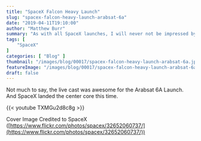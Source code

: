 ```yaml
---
title: "SpaceX Falcon Heavy Launch"
slug: "spacex-falcon-heavy-launch-arabsat-6a"
date: "2019-04-11T19:10:00"
author: "Matthew Burr"
summary: "As with all SpaceX launches, I will never not be impressed by how easy they make this look."
tags: [
    "SpaceX"
]
categories: [ "Blog" ]
thumbnail: "/images/blog/00017/spacex-falcon-heavy-launch-arabsat-6a.jpg"
featureImage: "/images/blog/00017/spacex-falcon-heavy-launch-arabsat-6a.jpg"
draft: false
---
```


Not much to say, the live cast was awesome for the Arabsat 6A Launch. And SpaceX landed the center core this time.

{{< youtube TXMGu2d8c8g >}}

Cover Image Credited to SpaceX ([https://www.flickr.com/photos/spacex/32652060737/](https://www.flickr.com/photos/spacex/32652060737/))
